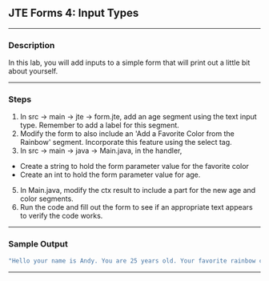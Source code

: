 ## JTE Forms 4: Input Types
---
### Description

In this lab, you will add inputs to a simple form that will print out a little bit about yourself.

---
### Steps

 
1. In src -> main -> jte -> form.jte, add an age segment using the text input type. Remember to add a label for this segment.
2. Modify the form to also include an 'Add a Favorite Color from the Rainbow' segment. Incorporate this feature using the select tag.
3. In src -> main -> java -> Main.java, in the handler, 
  * Create a string to hold the form parameter value for the favorite color
  * Create an int to hold the form parameter value for age.
5. In Main.java, modify the ctx result to include a part for the new age and color segments.
6. Run the code and fill out the form to see if an appropriate text appears to verify the code works.


---
### Sample Output
```Java
"Hello your name is Andy. You are 25 years old. Your favorite rainbow color is violet!"
```
---
